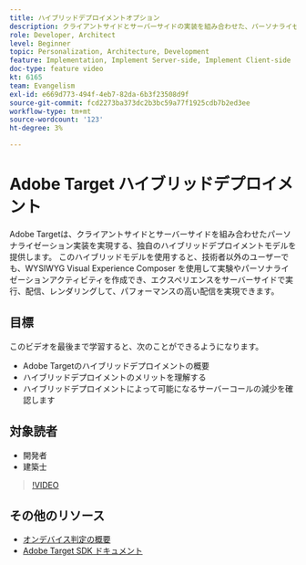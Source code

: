 ```yaml
---
title: ハイブリッドデプロイメントオプション
description: クライアントサイドとサーバーサイドの実装を組み合わせた、パーソナライゼーションを実現するAdobe Target独自のハイブリッドデプロイメントモデルについて説明します。
role: Developer, Architect
level: Beginner
topic: Personalization, Architecture, Development
feature: Implementation, Implement Server-side, Implement Client-side
doc-type: feature video
kt: 6165
team: Evangelism
exl-id: e669d773-494f-4eb7-82da-6b3f23508d9f
source-git-commit: fcd2273ba373dc2b3bc59a77f1925cdb7b2ed3ee
workflow-type: tm+mt
source-wordcount: '123'
ht-degree: 3%

---
```


# Adobe Target ハイブリッドデプロイメント

Adobe Targetは、クライアントサイドとサーバーサイドを組み合わせたパーソナライゼーション実装を実現する、独自のハイブリッドデプロイメントモデルを提供します。 このハイブリッドモデルを使用すると、技術者以外のユーザーでも、WYSIWYG Visual Experience Composer を使用して実験やパーソナライゼーションアクティビティを作成でき、エクスペリエンスをサーバーサイドで実行、配信、レンダリングして、パフォーマンスの高い配信を実現できます。

## 目標

このビデオを最後まで学習すると、次のことができるようになります。

* Adobe Targetのハイブリッドデプロイメントの概要
* ハイブリッドデプロイメントのメリットを理解する
* ハイブリッドデプロイメントによって可能になるサーバーコールの減少を確認します

## 対象読者

* 開発者
* 建築士

>[!VIDEO](https://video.tv.adobe.com/v/41698/?quality=12)

## その他のリソース

* [ オンデバイス判定の概要 ](https://experienceleague.adobe.com/en/docs/target-learn/tutorials/implementation/on-device-decisioning-overview#implementation)
* [Adobe Target SDK ドキュメント ](https://experienceleague.adobe.com/en/docs/target-dev/developer/server-side/on-device-decisioning/overview)
